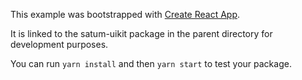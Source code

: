 This example was bootstrapped with [Create React App](https://github.com/facebook/create-react-app).

It is linked to the satum-uikit package in the parent directory for development purposes.

You can run `yarn install` and then `yarn start` to test your package.
